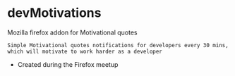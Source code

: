 # devMotivations
Mozilla firefox addon for Motivational quotes

```Simple Motivational quotes notifications for developers every 30 mins, which will motivate to work harder as a developer```

- Created during the Firefox meetup
